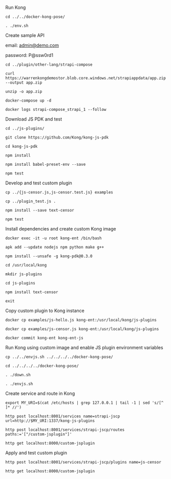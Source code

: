 Run Kong

```
cd ../../docker-kong-pose/

. ./env.sh 
```

Create sample API

email: admin@demo.com

password: P@ssw0rd1

```
cd ../plugin/other-lang/strapi-compose

curl https://warrenkongdemostor.blob.core.windows.net/strapiappdata/app.zip --output app.zip

unzip -o app.zip

docker-compose up -d

docker logs strapi-compose_strapi_1 --follow
```

Download JS PDK and test

```
cd ../js-plugins/

git clone https://github.com/Kong/kong-js-pdk

cd kong-js-pdk

npm install

npm install babel-preset-env --save

npm test
```

Develop and test custom plugin

```
cp ../{js-censor.js,js-censor.test.js} examples

cp ../plugin_test.js .

npm install --save text-censor

npm test
```

Install dependencies and create custom Kong image

```
docker exec -it -u root kong-ent /bin/bash

apk add --update nodejs npm python make g++

npm install --unsafe -g kong-pdk@0.3.0

cd /usr/local/kong

mkdir js-plugins

cd js-plugins

npm install text-censor

exit
```

Copy custom plugin to Kong instance

```
docker cp examples/js-hello.js kong-ent:/usr/local/kong/js-plugins

docker cp examples/js-censor.js kong-ent:/usr/local/kong/js-plugins

docker commit kong-ent kong-ent-js
```

Run Kong using custom image and enable JS plugin environment variables

```
cp ../../envjs.sh ../../../../docker-kong-pose/

cd ../../../../docker-kong-pose/

. ./down.sh

. ./envjs.sh
```

Create service and route in Kong

```
export MY_URI=$(cat /etc/hosts | grep 127.0.0.1 | tail -1 | sed 's/[^ ]* //')

http post localhost:8001/services name=strapi-jscp url=http://$MY_URI:1337/kong-js-plugins

http post localhost:8001/services/strapi-jscp/routes paths:='["/custom-jsplugin"]'

http get localhost:8000/custom-jsplugin
```

Apply and test custom plugin

```
http post localhost:8001/services/strapi-jscp/plugins name=js-censor

http get localhost:8000/custom-jsplugin
```